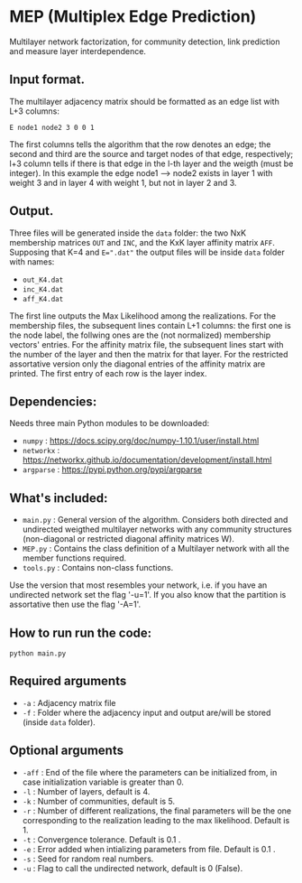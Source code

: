 # MEP (Multiplex Edge Prediction)
Multilayer network factorization, for community detection, link prediction and measure layer interdependence.

## Input format.
The multilayer adjacency matrix should be formatted as an edge list with L+3 columns:

`E node1 node2 3 0 0 1`

The first columns tells the algorithm that the row denotes an edge; the second and third are the source and target nodes of that edge, respectively; l+3 column tells if there is that edge in the l-th layer and the weigth (must be integer). In this example the edge node1 --> node2 exists in layer 1 with weight 3 and in layer 4 with weight 1, but not in layer 2 and 3.

## Output.
Three files will be generated inside the `data` folder: the two NxK membership matrices `OUT` and `INC`, and the KxK layer affinity matrix `AFF`. Supposing that K=4 and `E=".dat"` the output files will be inside `data` folder with names:
- `out_K4.dat`
- `inc_K4.dat`
- `aff_K4.dat`

The first line outputs the Max Likelihood among the realizations.
For the membership files, the subsequent lines contain L+1 columns: the first one is the node label, the follwing ones are the (not normalized) membership vectors' entries.
For the affinity matrix file, the subsequent lines start with the number of the layer and then the matrix for that layer.
For the restricted assortative version only the diagonal entries of the affinity matrix are printed. The first entry of each row is the layer index.

## Dependencies:
Needs three main Python modules to be downloaded:

* `numpy` : https://docs.scipy.org/doc/numpy-1.10.1/user/install.html
* `networkx` : https://networkx.github.io/documentation/development/install.html
* `argparse` : https://pypi.python.org/pypi/argparse

## What's included:
- `main.py` : General version of the algorithm. Considers both directed and undirected weigthed multilayer networks with any community structures (non-diagonal or restricted diagonal affinity matrices W).
- `MEP.py` : Contains the class definition of a Multilayer network with all the member functions required.
- `tools.py` : Contains non-class functions.

Use the version that most resembles your network, i.e. if you have an undirected network set the flag '-u=1'. If you also know that the partition is assortative then use the flag '-A=1'.

## How to run run the code:
`python main.py`

## Required arguments

- `-a` : Adjacency matrix file
- `-f` : Folder where the adjacency input and output are/will be stored (inside `data` folder).

## Optional arguments
* `-aff` : End of the file where the parameters can be initialized from, in case initialization variable is greater than 0.
* `-l` : Number of layers, default is 4.
* `-k` : Number of communities, default is 5.
* `-r` : Number of different realizations, the final parameters will be the one corresponding to the realization leading to the max likelihood. Default is 1.
* `-t` : Convergence tolerance. Default is 0.1 .
* `-e` : Error added when intializing parameters from file. Default is 0.1 .
* `-s` : Seed for random real numbers.
* `-u` : Flag to call the undirected network, default is 0 (False).
